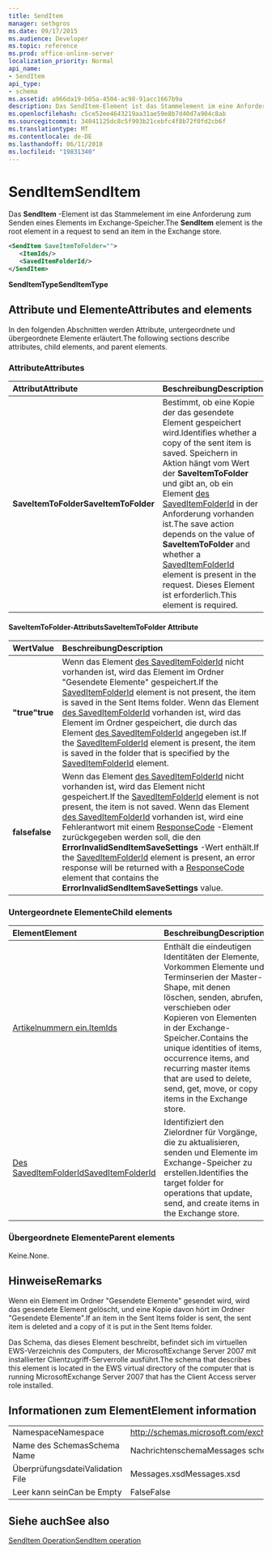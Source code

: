 ```yaml
---
title: SendItem
manager: sethgros
ms.date: 09/17/2015
ms.audience: Developer
ms.topic: reference
ms.prod: office-online-server
localization_priority: Normal
api_name:
- SendItem
api_type:
- schema
ms.assetid: a966da19-b05a-4504-ac98-91acc1667b9a
description: Das SendItem-Element ist das Stammelement im eine Anforderung zum Senden eines Elements im Exchange-Speicher.
ms.openlocfilehash: c5ce52ee4643219aa31ae59e8b7d40d7a904c8ab
ms.sourcegitcommit: 34041125dc8c5f993b21cebfc4f8b72f0fd2cb6f
ms.translationtype: MT
ms.contentlocale: de-DE
ms.lasthandoff: 06/11/2018
ms.locfileid: "19831340"
---
```

# <a name="senditem"></a><span data-ttu-id="98365-103">SendItem</span><span class="sxs-lookup"><span data-stu-id="98365-103">SendItem</span></span>

<span data-ttu-id="98365-104">Das **SendItem** -Element ist das Stammelement im eine Anforderung zum Senden eines Elements im Exchange-Speicher.</span><span class="sxs-lookup"><span data-stu-id="98365-104">The **SendItem** element is the root element in a request to send an item in the Exchange store.</span></span> 
  
```xml
<SendItem SaveItemToFolder="">
   <ItemIds/>
   <SavedItemFolderId/>
</SendItem>
```

 <span data-ttu-id="98365-105">**SendItemType**</span><span class="sxs-lookup"><span data-stu-id="98365-105">**SendItemType**</span></span>
## <a name="attributes-and-elements"></a><span data-ttu-id="98365-106">Attribute und Elemente</span><span class="sxs-lookup"><span data-stu-id="98365-106">Attributes and elements</span></span>

<span data-ttu-id="98365-107">In den folgenden Abschnitten werden Attribute, untergeordnete und übergeordnete Elemente erläutert.</span><span class="sxs-lookup"><span data-stu-id="98365-107">The following sections describe attributes, child elements, and parent elements.</span></span>
  
### <a name="attributes"></a><span data-ttu-id="98365-108">Attribute</span><span class="sxs-lookup"><span data-stu-id="98365-108">Attributes</span></span>

|<span data-ttu-id="98365-109">**Attribut**</span><span class="sxs-lookup"><span data-stu-id="98365-109">**Attribute**</span></span>|<span data-ttu-id="98365-110">**Beschreibung**</span><span class="sxs-lookup"><span data-stu-id="98365-110">**Description**</span></span>|
|:-----|:-----|
|<span data-ttu-id="98365-111">**SaveItemToFolder**</span><span class="sxs-lookup"><span data-stu-id="98365-111">**SaveItemToFolder**</span></span> <br/> |<span data-ttu-id="98365-112">Bestimmt, ob eine Kopie der das gesendete Element gespeichert wird.</span><span class="sxs-lookup"><span data-stu-id="98365-112">Identifies whether a copy of the sent item is saved.</span></span> <span data-ttu-id="98365-113">Speichern in Aktion hängt vom Wert der **SaveItemToFolder** und gibt an, ob ein Element [des SavedItemFolderId](saveditemfolderid.md) in der Anforderung vorhanden ist.</span><span class="sxs-lookup"><span data-stu-id="98365-113">The save action depends on the value of **SaveItemToFolder** and whether a [SavedItemFolderId](saveditemfolderid.md) element is present in the request.</span></span> <span data-ttu-id="98365-114">Dieses Element ist erforderlich.</span><span class="sxs-lookup"><span data-stu-id="98365-114">This element is required.</span></span>  <br/> |
   
#### <a name="saveitemtofolder-attribute"></a><span data-ttu-id="98365-115">SaveItemToFolder-Attributs</span><span class="sxs-lookup"><span data-stu-id="98365-115">SaveItemToFolder Attribute</span></span>

|<span data-ttu-id="98365-116">**Wert**</span><span class="sxs-lookup"><span data-stu-id="98365-116">**Value**</span></span>|<span data-ttu-id="98365-117">**Beschreibung**</span><span class="sxs-lookup"><span data-stu-id="98365-117">**Description**</span></span>|
|:-----|:-----|
|<span data-ttu-id="98365-118">**"true"**</span><span class="sxs-lookup"><span data-stu-id="98365-118">**true**</span></span> <br/> |<span data-ttu-id="98365-119">Wenn das Element [des SavedItemFolderId](saveditemfolderid.md) nicht vorhanden ist, wird das Element im Ordner "Gesendete Elemente" gespeichert.</span><span class="sxs-lookup"><span data-stu-id="98365-119">If the [SavedItemFolderId](saveditemfolderid.md) element is not present, the item is saved in the Sent Items folder.</span></span> <span data-ttu-id="98365-120">Wenn das Element [des SavedItemFolderId](saveditemfolderid.md) vorhanden ist, wird das Element im Ordner gespeichert, die durch das Element [des SavedItemFolderId](saveditemfolderid.md) angegeben ist.</span><span class="sxs-lookup"><span data-stu-id="98365-120">If the [SavedItemFolderId](saveditemfolderid.md) element is present, the item is saved in the folder that is specified by the [SavedItemFolderId](saveditemfolderid.md) element.</span></span>  <br/> |
|<span data-ttu-id="98365-121">**false**</span><span class="sxs-lookup"><span data-stu-id="98365-121">**false**</span></span> <br/> |<span data-ttu-id="98365-122">Wenn das Element [des SavedItemFolderId](saveditemfolderid.md) nicht vorhanden ist, wird das Element nicht gespeichert.</span><span class="sxs-lookup"><span data-stu-id="98365-122">If the [SavedItemFolderId](saveditemfolderid.md) element is not present, the item is not saved.</span></span> <span data-ttu-id="98365-123">Wenn das Element [des SavedItemFolderId](saveditemfolderid.md) vorhanden ist, wird eine Fehlerantwort mit einem [ResponseCode](responsecode.md) -Element zurückgegeben werden soll, die den **ErrorInvalidSendItemSaveSettings** -Wert enthält.</span><span class="sxs-lookup"><span data-stu-id="98365-123">If the [SavedItemFolderId](saveditemfolderid.md) element is present, an error response will be returned with a [ResponseCode](responsecode.md) element that contains the **ErrorInvalidSendItemSaveSettings** value.</span></span>  <br/> |
   
### <a name="child-elements"></a><span data-ttu-id="98365-124">Untergeordnete Elemente</span><span class="sxs-lookup"><span data-stu-id="98365-124">Child elements</span></span>

|<span data-ttu-id="98365-125">**Element**</span><span class="sxs-lookup"><span data-stu-id="98365-125">**Element**</span></span>|<span data-ttu-id="98365-126">**Beschreibung**</span><span class="sxs-lookup"><span data-stu-id="98365-126">**Description**</span></span>|
|:-----|:-----|
|[<span data-ttu-id="98365-127">Artikelnummern ein.</span><span class="sxs-lookup"><span data-stu-id="98365-127">ItemIds</span></span>](itemids.md) <br/> |<span data-ttu-id="98365-128">Enthält die eindeutigen Identitäten der Elemente, Vorkommen Elemente und Terminserien der Master-Shape, mit denen löschen, senden, abrufen, verschieben oder Kopieren von Elementen in der Exchange-Speicher.</span><span class="sxs-lookup"><span data-stu-id="98365-128">Contains the unique identities of items, occurrence items, and recurring master items that are used to delete, send, get, move, or copy items in the Exchange store.</span></span>  <br/> |
|[<span data-ttu-id="98365-129">Des SavedItemFolderId</span><span class="sxs-lookup"><span data-stu-id="98365-129">SavedItemFolderId</span></span>](saveditemfolderid.md) <br/> |<span data-ttu-id="98365-130">Identifiziert den Zielordner für Vorgänge, die zu aktualisieren, senden und Elemente im Exchange-Speicher zu erstellen.</span><span class="sxs-lookup"><span data-stu-id="98365-130">Identifies the target folder for operations that update, send, and create items in the Exchange store.</span></span>  <br/> |
   
### <a name="parent-elements"></a><span data-ttu-id="98365-131">Übergeordnete Elemente</span><span class="sxs-lookup"><span data-stu-id="98365-131">Parent elements</span></span>

<span data-ttu-id="98365-132">Keine.</span><span class="sxs-lookup"><span data-stu-id="98365-132">None.</span></span>
  
## <a name="remarks"></a><span data-ttu-id="98365-133">Hinweise</span><span class="sxs-lookup"><span data-stu-id="98365-133">Remarks</span></span>

<span data-ttu-id="98365-134">Wenn ein Element im Ordner "Gesendete Elemente" gesendet wird, wird das gesendete Element gelöscht, und eine Kopie davon hört im Ordner "Gesendete Elemente".</span><span class="sxs-lookup"><span data-stu-id="98365-134">If an item in the Sent Items folder is sent, the sent item is deleted and a copy of it is put in the Sent Items folder.</span></span>
  
<span data-ttu-id="98365-135">Das Schema, das dieses Element beschreibt, befindet sich im virtuellen EWS-Verzeichnis des Computers, der MicrosoftExchange Server 2007 mit installierter Clientzugriff-Serverrolle ausführt.</span><span class="sxs-lookup"><span data-stu-id="98365-135">The schema that describes this element is located in the EWS virtual directory of the computer that is running MicrosoftExchange Server 2007 that has the Client Access server role installed.</span></span>
  
## <a name="element-information"></a><span data-ttu-id="98365-136">Informationen zum Element</span><span class="sxs-lookup"><span data-stu-id="98365-136">Element information</span></span>

|||
|:-----|:-----|
|<span data-ttu-id="98365-137">Namespace</span><span class="sxs-lookup"><span data-stu-id="98365-137">Namespace</span></span>  <br/> |http://schemas.microsoft.com/exchange/services/2006/messages  <br/> |
|<span data-ttu-id="98365-138">Name des Schemas</span><span class="sxs-lookup"><span data-stu-id="98365-138">Schema Name</span></span>  <br/> |<span data-ttu-id="98365-139">Nachrichtenschema</span><span class="sxs-lookup"><span data-stu-id="98365-139">Messages schema</span></span>  <br/> |
|<span data-ttu-id="98365-140">Überprüfungsdatei</span><span class="sxs-lookup"><span data-stu-id="98365-140">Validation File</span></span>  <br/> |<span data-ttu-id="98365-141">Messages.xsd</span><span class="sxs-lookup"><span data-stu-id="98365-141">Messages.xsd</span></span>  <br/> |
|<span data-ttu-id="98365-142">Leer kann sein</span><span class="sxs-lookup"><span data-stu-id="98365-142">Can be Empty</span></span>  <br/> |<span data-ttu-id="98365-143">False</span><span class="sxs-lookup"><span data-stu-id="98365-143">False</span></span>  <br/> |
   
## <a name="see-also"></a><span data-ttu-id="98365-144">Siehe auch</span><span class="sxs-lookup"><span data-stu-id="98365-144">See also</span></span>



[<span data-ttu-id="98365-145">SendItem Operation</span><span class="sxs-lookup"><span data-stu-id="98365-145">SendItem operation</span></span>](senditem-operation.md)

